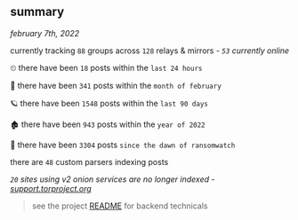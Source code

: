
## summary
_february 7th, 2022_

currently tracking `88` groups across `128` relays & mirrors - _`53` currently online_

⏲ there have been `18` posts within the `last 24 hours`

🦈 there have been `341` posts within the `month of february`

🪐 there have been `1548` posts within the `last 90 days`

🏚 there have been `943` posts within the `year of 2022`

🦕 there have been `3304` posts `since the dawn of ransomwatch`

there are `48` custom parsers indexing posts

_`20` sites using v2 onion services are no longer indexed - [support.torproject.org](https://support.torproject.org/onionservices/v2-deprecation/)_

> see the project [README](https://github.com/thetanz/ransomwatch#ransomwatch--) for backend technicals
